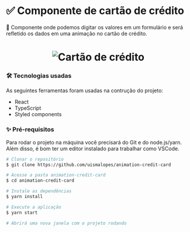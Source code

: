 # ✅ Componente de cartão de crédito
🚀 Componente onde podemos digitar os valores em um formulário e será refletido os dados em uma animação no cartão de crédito.

<h1 align="center">
  <img alt="Cartão de crédito" title="Cartão de crédito" src="./assets/demo.gif" />
</h1>

### 🛠 Tecnologias usadas

As seguintes ferramentas foram usadas na contrução do projeto:

* React
* TypeScript
* Styled components

### ✨ Pré-requisitos

Para rodar o projeto na máquina você precisará do Git e do node.js/yarn. Além disso, é bom ter um editor instalado para trabalhar como VSCode.

```bash
# Clonar o repositório
$ git clone https://github.com/uismalopes/animation-credit-card

# Acesse a pasta animation-credit-card
$ cd animation-credit-card

# Instale as dependências
$ yarn install

# Execute a aplicação
$ yarn start

# Abrirá uma nova janela com o projeto rodando
```
